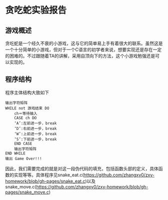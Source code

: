 # 贪吃蛇实验报告
## 游戏概述
贪吃蛇是一个经久不衰的小游戏，这与它的简单易上手有着很大的联系。虽然这是一个十分简单的小游戏，但对于一个C语言的初学者来说，想要实现还是存在一定的困难的。不过跟随着TA的讲解，采用自顶向下的方法，这个小游戏勉强还是可以实现的。  

## 程序结构
程序主体结构大致如下
		
		
	输出字符矩阵
	WHILE not 游戏结束 DO
		ch＝等待输入
		CASE ch DO
		‘A’:左前进一步，break 
		‘D’:右前进一步，break    
		‘W’:上前进一步，break    
		‘S’:下前进一步，break    
		END CASE
		输出字符矩阵
	END WHILE
	输出 Game Over!!! 
  
 因此，我们需要完成的就是对这一段伪代码的填充，包括函数头部的定义，具体函数的实现等等。具体程序见snake_eat.c(https://github.com/zhangxy0/zxy-homework/blob/gh-pages/snake_eat.c)以及snake_move.c(https://github.com/zhangxy0/zxy-homework/blob/gh-pages/snake_move.c)
